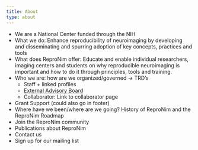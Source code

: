 ```yaml
---
title: About
type: about
---
```


- We are a National Center funded through the NIH
- What we do:  Enhance reproducibility of neuroimaging by developing and disseminating and spurring adoption of key concepts, practices and tools
- What does ReproNim offer:  Educate and enable individual researchers, imaging centers and students on why reproducible neuroimaging is important and how to do it through principles, tools and training.
- Who we are: how are we organized/governed → TRD’s
    - Staff + linked profiles
    - [External Advisory Board](eab/index.html)
    - Collaborator:  Link to collaborator page
- Grant Support (could also go in footer)
- Where have we been/where are we going?  History of ReproNim and the ReproNim Roadmap
- Join the ReproNim community
- Publications about ReproNim
- Contact us
- Sign up for our mailing list

